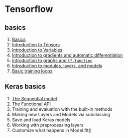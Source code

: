 # Tensorflow 
## basics
1. [Basics](basics/basics.ipynb)
2. [Introduction to Tensors](basics/tensor.ipynb)
3. [Introduction to Variables](basics/variable.ipynb)
4. [Introduction to gradients and automatic differentiation](autodiff.ipynb)
5. [Introduction to graphs and `tf.function`](intro_to_graphs.ipynb)
6. [Introduction to modules, layers, and models](intro_to_modules.ipynb)
7. [Basic training loops](basic_training_loops.ipynb)

## Keras basics
1. [The Sequential model](sequential_model.ipynb)
2. [The Functional API](functional_api.ipynb)
3. Training and evaluation with the built-in methods
4. Making new Layers and Models via subclassing
5. Save and load Keras models
6. Working with preprocessing layers
7. Customize what happens in Model.fit()
